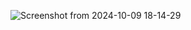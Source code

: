 ![Screenshot from 2024-10-09 18-14-29](https://github.com/user-attachments/assets/35e260cb-c216-4102-9d29-8501cfb995f8)


